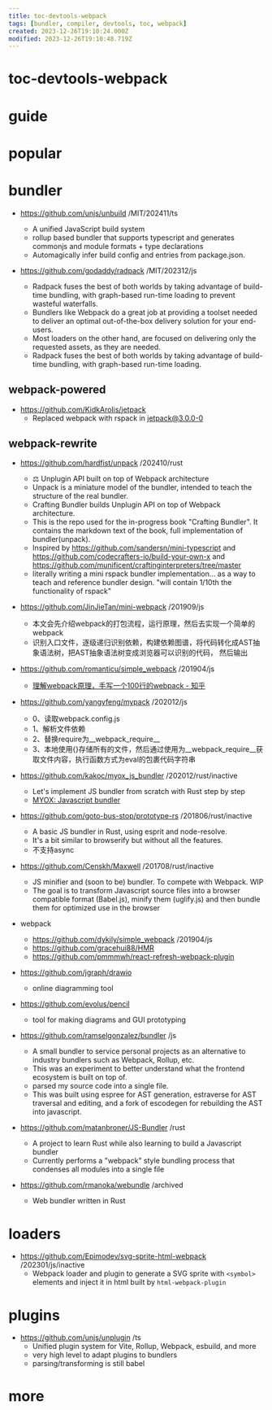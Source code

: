 ```yaml
---
title: toc-devtools-webpack
tags: [bundler, compiler, devtools, toc, webpack]
created: 2023-12-26T19:10:24.000Z
modified: 2023-12-26T19:10:48.719Z
---
```


# toc-devtools-webpack

# guide

# popular

# bundler

- https://github.com/unjs/unbuild /MIT/202411/ts
  - A unified JavaScript build system
  - rollup based bundler that supports typescript and generates commonjs and module formats + type declarations
  - Automagically infer build config and entries from package.json.

- https://github.com/godaddy/radpack /MIT/202312/js
  - Radpack fuses the best of both worlds by taking advantage of build-time bundling, with graph-based run-time loading to prevent wasteful waterfalls.
  - Bundlers like Webpack do a great job at providing a toolset needed to deliver an optimal out-of-the-box delivery solution for your end-users. 
  - Most loaders on the other hand, are focused on delivering only the requested assets, as they are needed. 
  - Radpack fuses the best of both worlds by taking advantage of build-time bundling, with graph-based run-time loading.

## webpack-powered

- https://github.com/KidkArolis/jetpack
  - Replaced webpack with rspack in jetpack@3.0.0-0 

## webpack-rewrite

- https://github.com/hardfist/unpack /202410/rust
  - ⚖️ Unplugin API built on top of Webpack architecture
  - Unpack is a miniature model of the bundler, intended to teach the structure of the real bundler.
  - Crafting Bundler builds Unplugin API on top of Webpack architecture.
  - This is the repo used for the in-progress book "Crafting Bundler". It contains the markdown text of the book, full implementation of bundler(unpack).
  - Inspired by https://github.com/sandersn/mini-typescript and https://github.com/codecrafters-io/build-your-own-x and https://github.com/munificent/craftinginterpreters/tree/master
  - literally writing a mini rspack bundler implementation... as a way to teach and reference bundler design. "will contain 1/10th the functionality of rspack"

- https://github.com/JinJieTan/mini-webpack /201909/js
  - 本文会先介绍webpack的打包流程，运行原理，然后去实现一个简单的webpack
  - 识别入口文件，逐级递归识别依赖，构建依赖图谱，将代码转化成AST抽象语法树，把AST抽象语法树变成浏览器可以识别的代码， 然后输出

- https://github.com/romanticu/simple_webpack /201904/js
  - [理解webpack原理，手写一个100行的webpack - 知乎](https://zhuanlan.zhihu.com/p/58151131)

- https://github.com/yangyfeng/mypack /202012/js
  - 0、读取webpack.config.js
  - 1、解析文件依赖
  - 2、替换require为__webpack_require__
  - 3、本地使用{}存储所有的文件，然后通过使用为__webpack_require__获取文件内容，执行函数方式为eval的包裹代码字符串

- https://github.com/kakoc/myox_js_bundler /202012/rust/inactive
  - Let's implement JS bundler from scratch with Rust step by step
  - [MYOX: Javascript bundler](https://kakoc.blog/blog/myox-js-bundler/)

- https://github.com/goto-bus-stop/prototype-rs /201806/rust/inactive
  - A basic JS bundler in Rust, using esprit and node-resolve.
  - It's a bit similar to browserify but without all the features.
  - 不支持async

- https://github.com/Censkh/Maxwell /201708/rust/inactive
  - JS minifier and (soon to be) bundler. To compete with Webpack. WIP
  - The goal is to transform Javascript source files into a browser compatible format (Babel.js), minify them (uglify.js) and then bundle them for optimized use in the browser

- webpack
  - https://github.com/dykily/simple_webpack /201904/js
  - https://github.com/gracehui88/HMR
  - https://github.com/pmmmwh/react-refresh-webpack-plugin
- https://github.com/jgraph/drawio
  - online diagramming tool
- https://github.com/evolus/pencil
  - tool for making diagrams and GUI prototyping

- https://github.com/ramselgonzalez/bundler /js
  - A small bundler to service personal projects as an alternative to industry bundlers such as Webpack, Rollup, etc.
  - This was an experiment to better understand what the frontend ecosystem is built on top of.
  - parsed my source code into a single file. 
  - This was built using espree for AST generation, estraverse for AST traversal and editing, and a fork of escodegen for rebuilding the AST into javascript.

- https://github.com/matanbroner/JS-Bundler /rust
  - A project to learn Rust while also learning to build a Javascript bundler
  - Currently performs a "webpack" style bundling process that condenses all modules into a single file

- https://github.com/rmanoka/webundle /archived
  - Web bundler written in Rust
# loaders
- https://github.com/Epimodev/svg-sprite-html-webpack /202301/js/inactive
  - Webpack loader and plugin to generate a SVG sprite with `<symbol>` elements and inject it in html built by `html-webpack-plugin`
# plugins
- https://github.com/unjs/unplugin /ts
  - Unified plugin system for Vite, Rollup, Webpack, esbuild, and more
  - very high level to adapt plugins to bundlers
  - parsing/transforming is still babel
# more
